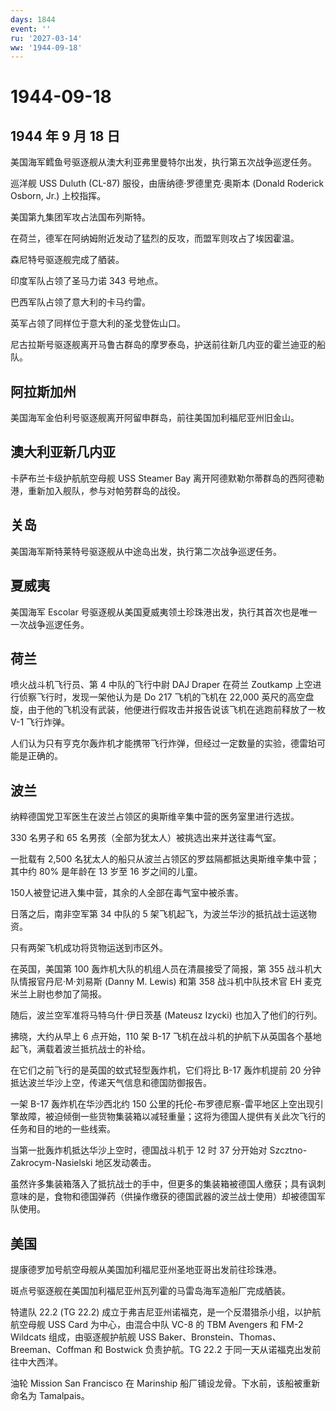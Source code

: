 ```yaml
---
days: 1844
event: ''
ru: '2027-03-14'
ww: '1944-09-18'
---
```


# 1944-09-18

## 1944 年 9 月 18 日

美国海军鳕鱼号驱逐舰从澳大利亚弗里曼特尔出发，执行第五次战争巡逻任务。

巡洋舰 USS Duluth (CL-87) 服役，由唐纳德·罗德里克·奥斯本 (Donald
Roderick Osborn, Jr.) 上校指挥。

美国第九集团军攻占法国布列斯特。

在荷兰，德军在阿纳姆附近发动了猛烈的反攻，而盟军则攻占了埃因霍温。

森尼特号驱逐舰完成了舾装。

印度军队占领了圣马力诺 343 号地点。

巴西军队占领了意大利的卡马约雷。

英军占领了同样位于意大利的圣戈登佐山口。

尼古拉斯号驱逐舰离开马鲁古群岛的摩罗泰岛，护送前往新几内亚的霍兰迪亚的船队。

## 阿拉斯加州

美国海军金伯利号驱逐舰离开阿留申群岛，前往美国加利福尼亚州旧金山。

## 澳大利亚新几内亚

卡萨布兰卡级护航航空母舰 USS Steamer Bay
离开阿德默勒尔蒂群岛的西阿德勒港，重新加入舰队，参与对帕劳群岛的战役。

## 关岛

美国海军斯特莱特号驱逐舰从中途岛出发，执行第二次战争巡逻任务。

## 夏威夷

美国海军 Escolar
号驱逐舰从美国夏威夷领土珍珠港出发，执行其首次也是唯一一次战争巡逻任务。

## 荷兰

喷火战斗机飞行员、第 4 中队的飞行中尉 DAJ Draper 在荷兰 Zoutkamp
上空进行侦察飞行时，发现一架他认为是 Do 217 飞机的飞机在 22,000
英尺的高空盘旋，由于他的飞机没有武装，他便进行假攻击并报告说该飞机在逃跑前释放了一枚
V-1 飞行炸弹。

人们认为只有亨克尔轰炸机才能携带飞行炸弹，但经过一定数量的实验，德雷珀可能是正确的。

## 波兰

纳粹德国党卫军医生在波兰占领区的奥斯维辛集中营的医务室里进行选拔。

330 名男子和 65 名男孩（全部为犹太人）被挑选出来并送往毒气室。

一批载有 2,500
名犹太人的船只从波兰占领区的罗兹隔都抵达奥斯维辛集中营；其中约 80%
是年龄在 13 岁至 16 岁之间的儿童。

150人被登记进入集中营，其余的人全部在毒气室中被杀害。

日落之后，南非空军第 34 中队的 5
架飞机起飞，为波兰华沙的抵抗战士运送物资。

只有两架飞机成功将货物运送到市区外。

在英国，美国第 100 轰炸机大队的机组人员在清晨接受了简报，第 355
战斗机大队情报官丹尼·M·刘易斯 (Danny M. Lewis) 和第 358 战斗机中队技术官
EH 麦克米兰上尉也参加了简报。

随后，波兰空军准将马特乌什·伊日茨基 (Mateusz Izycki)
也加入了他们的行列。

拂晓，大约从早上 6 点开始，110 架 B-17
飞机在战斗机的护航下从英国各个基地起飞，满载着波兰抵抗战士的补给。

在它们之前飞行的是英国的蚊式轻型轰炸机，它们将比 B-17 轰炸机提前 20
分钟抵达波兰华沙上空，传递天气信息和德国防御报告。

一架 B-17 轰炸机在华沙西北约 150
公里的托伦-布罗德尼察-雷平地区上空出现引擎故障，被迫倾倒一些货物集装箱以减轻重量；这将为德国人提供有关此次飞行的任务和目的地的一些线索。

当第一批轰炸机抵达华沙上空时，德国战斗机于 12 时 37 分开始对
Szcztno-Zakrocym-Nasielski 地区发动袭击。

虽然许多集装箱落入了抵抗战士的手中，但更多的集装箱被德国人缴获；具有讽刺意味的是，食物和德国弹药（供操作缴获的德国武器的波兰战士使用）却被德国军队使用。

## 美国

提康德罗加号航空母舰从美国加利福尼亚州圣地亚哥出发前往珍珠港。

斑点号驱逐舰在美国加利福尼亚州瓦列霍的马雷岛海军造船厂完成舾装。

特遣队 22.2 (TG 22.2)
成立于弗吉尼亚州诺福克，是一个反潜猎杀小组，以护航航空母舰 USS Card
为中心，由混合中队 VC-8 的 TBM Avengers 和 FM-2 Wildcats
组成，由驱逐舰护航舰 USS Baker、Bronstein、Thomas、Breeman、Coffman 和
Bostwick 负责护航。TG 22.2 于同一天从诺福克出发前往中大西洋。

油轮 Mission San Francisco 在 Marinship
船厂铺设龙骨。下水前，该船被重新命名为 Tamalpais。